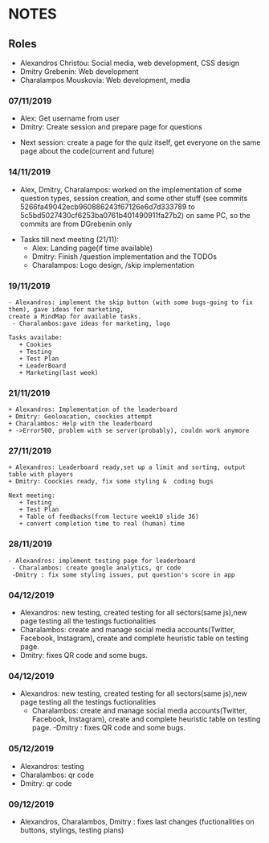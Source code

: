 # NOTES

## Roles
- Alexandros Christou: Social media, web development, CSS design
- Dmitry Grebenin: Web development
- Charalampos Mouskovia: Web development, media


### 07/11/2019
- Alex: Get username from user
- Dmitry: Create session and prepare page for questions

* Next session: create a page for the quiz itself, get everyone on the same page about the code(current and future)

### 14/11/2019
- Alex, Dmitry, Charalampos: worked on the implementation of some question types, session creation, and some other stuff (see commits 5266fa49042ecb960886243f67126e6d7d333789 to 5c5bd5027430cf6253ba0761b401490911fa27b2) on same PC, so the commits are from DGrebenin only

* Tasks till next meeting (21/11):
    + Alex: Landing page(if time available)
    + Dmitry: Finish /question implementation and the TODOs
    + Charalampos: Logo design, /skip implementation
    
### 19/11/2019
    - Alexandros: implement the skip button (with some bugs-going to fix them), gave ideas for marketing,
    create a MindMap for available tasks.
     - Charalambos:gave ideas for marketing, logo   
          
    Tasks availabe:
       + Cookies
       + Testing
       + Test Plan
       + LeaderBoard
       + Marketing(last week)
     
### 21/11/2019
    + Alexandros: Implementation of the leaderboard
    + Dmitry: Geoloacation, coockies attempt
    + Charalambos: Help with the leaderboard
    + ->Error500, problem with se server(probably), couldn work anymore

 ### 27/11/2019
    + Alexandros: Leaderboard ready,set up a limit and sorting, output table with players
    + Dmitry: Coockies ready, fix some styling &  coding bugs
                            
    Next meeting:
       + Testing
       + Test Plan
       + Table of feedbacks(from lecture week10 slide 36)
       + convert completion time to real (human) time
       
 ### 28/11/2019
    - Alexandros: implement testing page for leaderboard
     - Charalambos: create google analytics, qr code
     -Dmitry : fix some styling issues, put question's score in app
     
     
 ### 04/12/2019
 - Alexandros: new testing, created testing for all sectors(same js),new page testing all the testings fuctionalities
 - Charalambos: create and manage social media accounts(Twitter, Facebook, Instagram), 
     create and complete heuristic table on testing page.
 - Dmitry: fixes QR code and some bugs.
          
   
### 04/12/2019

   - Alexandros: new testing, created testing for all sectors(same js),new page testing
     all the testings fuctionalities
     - Charalambos: create and manage social media accounts(Twitter, Facebook, Instagram), 
     create and complete heuristic table on testing page.
    -Dmitry : fixes QR code and some bugs.
    
 ### 05/12/2019
 - Alexandros: testing
 - Charalambos: qr code
 - Dmitry: qr code
 
 ### 09/12/2019
 - Alexandros, Charalambos, Dmitry : fixes last changes (fuctionalities on buttons, stylings, testing plans)

